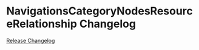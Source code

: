 # NavigationsCategoryNodesResourceRelationship Changelog

[Release Changelog](https://github.com/spryker/navigations-category-nodes-resource-relationship/releases)
